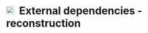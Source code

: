 # <img src="https://prince.lcsb.uni.lu/img/icon_reconstruction.png" height="22px">&nbsp;&nbsp;External dependencies - reconstruction
